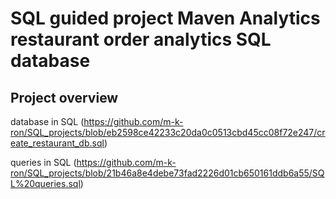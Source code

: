 # SQL guided project Maven Analytics restaurant order analytics SQL database

## Project overview

database in SQL (https://github.com/m-k-ron/SQL_projects/blob/eb2598ce42233c20da0c0513cbd45cc08f72e247/create_restaurant_db.sql)

queries in SQL (https://github.com/m-k-ron/SQL_projects/blob/21b46a8e4debe73fad2226d01cb650161ddb6a55/SQL%20queries.sql)
